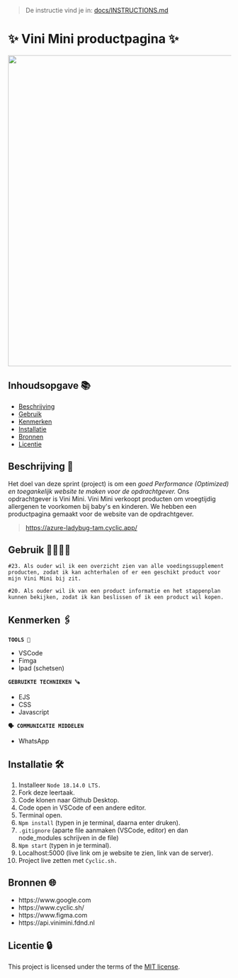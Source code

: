 >  De instructie vind je in: [docs/INSTRUCTIONS.md](docs/INSTRUCTIONS.md)

# ✨ Vini Mini productpagina ✨

<img width="700" alt="" src="https://github.com/Nazneen05x/performance-matters-optimized-website/assets/112861261/b26ca1e4-2c2e-4de9-83d8-92e1b16cc52b">


## Inhoudsopgave 📚

  * [Beschrijving](#beschrijving)
  * [Gebruik](#gebruik)
  * [Kenmerken](#kenmerken)
  * [Installatie](#installatie)
  * [Bronnen](#bronnen)
  * [Licentie](#licentie)

## Beschrijving 📃
Het doel van deze sprint (project) is om een <i>goed Performance (Optimized) en toegankelijk website te maken voor de opdrachtgever.</i> Ons opdrachtgever is Vini Mini. Vini Mini verkoopt producten om vroegtijdig allergenen te voorkomen bij baby's en kinderen. We hebben een productpagina gemaakt voor de website van de opdrachtgever.
> https://azure-ladybug-tam.cyclic.app/

## Gebruik 👨‍👩‍👧‍👦
`#23. Als ouder wil ik een overzicht zien van alle voedingssupplement producten, zodat ik kan achterhalen of er een geschikt product voor mijn Vini Mini bij zit.`

`#20. Als ouder wil ik van een product informatie en het stappenplan kunnen bekijken, zodat ik kan beslissen of ik een product wil kopen.`
<!-- Bij Gebruik staat de user story, 
hoe het werkt en wat je er mee kan. -->

## Kenmerken 🖇️
<strong>`TOOLS 🧰`</strong>
<ul>
<li>VSCode</li>
<li>Fimga</li>
<li>Ipad (schetsen)</li>
</ul>

<strong>`GEBRUIKTE TECHNIEKEN 🪚`</strong>
<ul>
<li>EJS</li>
<li>CSS</li>
<li>Javascript</li>
</ul>

<strong>`🗣️ COMMUNICATIE MIDDELEN`</strong>
<ul>
<li>WhatsApp</li>
</ul>


## Installatie 🛠️
1. Installeer `Node 18.14.0 LTS.`
2. Fork deze leertaak.
3. Code klonen naar Github Desktop.
4. Code open in VSCode of een andere editor.
5. Terminal open.
6. `Npm install` (typen in je terminal, daarna enter druken).
7. `.gitignore` (aparte file aanmaken (VSCode, editor) en dan node_modules schrijven in de file)
8. `Npm start` (typen in je terminal).
9. Localhost:5000 (live link om je website te zien, link van de server).
10. Project live zetten met `Cyclic.sh.`


## Bronnen 🌐

<ul>
<li>https://www.google.com</li>
<li>https://www.cyclic.sh/</li>
<li>https://www.figma.com</li>
<li>https://api.vinimini.fdnd.nl</li>
</ul>

## Licentie 🔒

This project is licensed under the terms of the [MIT license](./LICENSE).
